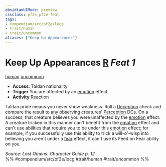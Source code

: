 ```yaml
---
obsidianUIMode: preview
cssclass: pf2e,pf2e-feat
tags:
- compendium/src/pf2e/locg
- trait/human
- trait/uncommon
aliases: ["Keep Up Appearances"]
---
```

# Keep Up Appearances  [R](../../Rules/core-rulebook/chapter-9-playing-the-game.md#Actions "Reaction") *Feat 1*  
[human](../../Rules/traits/human.md)  [uncommon](../../Rules/traits/uncommon.md)  

- **Access**: Taldan nationality
- **Trigger** You are affected by an [emotion](../../Rules/traits/emotion.md) effect.
- **Activity** Reaction

Taldan pride means you never show weakness. Roll a [Deception](../skills.md#Deception) check and compare the result to any observing creatures' [Perception](../skills.md#Perception) DCs. On a success, that creature believes you were unaffected by the [emotion](../../Rules/traits/emotion.md) effect. A creature tricked in this manner can't benefit from the [emotion](../../Rules/traits/emotion.md) effect and can't use abilities that require you to be under this [emotion](../../Rules/traits/emotion.md) effect; for example, if you successfully use this ability to trick a will-o'-wisp into believing you aren't under a [fear](../../Rules/traits/fear.md) effect, it can't use its Feed on Fear ability on you.

*Source: Lost Omens: Character Guide p. 12*  
%% #compendium/src/pf2e/locg #trait/human #trait/uncommon %%